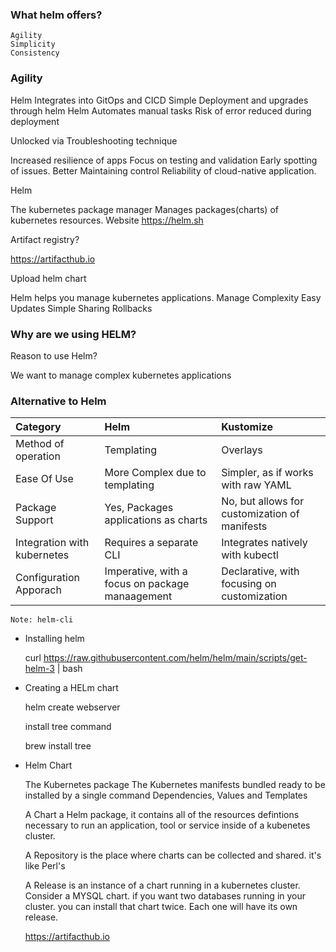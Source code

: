 ### What helm offers?
```
Agility
Simplicity
Consistency
```
### Agility

Helm Integrates into GitOps and CICD
Simple Deployment and upgrades through helm
Helm Automates manual tasks
Risk of error reduced during deployment

Unlocked via Troubleshooting technique

Increased resilience of apps
Focus on testing and validation
Early spotting of issues.
Better Maintaining control
Reliability of cloud-native application.

Helm

The kubernetes package manager
Manages packages(charts) of kubernetes resources.
Website https://helm.sh

Artifact registry?

https://artifacthub.io

Upload helm chart

Helm helps you manage kubernetes applications.
    Manage Complexity
    Easy Updates
    Simple Sharing
    Rollbacks


### Why are we using HELM?

Reason to use Helm?

We want to manage complex kubernetes applications


### Alternative to Helm

|Category                     |       Helm                                     |       Kustomize                                |
|  :------------              |  :--------------                               |  :------------                                 |
| Method of operation         | Templating                                     |  Overlays                                      |
| Ease Of Use                 | More Complex due to templating                 |  Simpler, as if works with raw YAML            |
| Package Support             | Yes, Packages applications as charts           |  No, but allows for customization of manifests |
| Integration with kubernetes | Requires a separate CLI                        |  Integrates natively with kubectl              |
| Configuration Apporach      | Imperative, with a focus on package manaagement|  Declarative, with focusing on customization   |

    Note: helm-cli

* Installing helm

  curl https://raw.githubusercontent.com/helm/helm/main/scripts/get-helm-3 | bash

* Creating a HELm chart

  helm create webserver

  install tree command

  brew install tree

* Helm Chart

    The Kubernetes package
    The Kubernetes manifests bundled ready to be installed by a single command
    Dependencies, Values and Templates

    A Chart a Helm package, it contains all of the resources defintions necessary to run an application, tool or service inside of a kubenetes cluster.

    A Repository is the place where charts can be collected and shared. it's like Perl's 

    A Release is an instance of a chart running in a kubernetes cluster. Consider a MYSQL chart. if you want two databases running in your cluster. you can install that chart twice. Each one will have its own release.

    
    https://artifacthub.io

    




